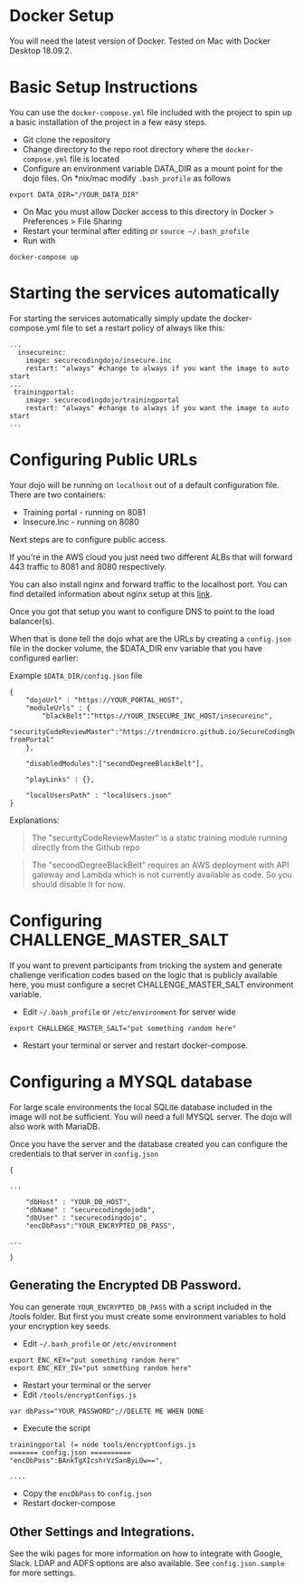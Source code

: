 # Docker Setup
You will need the latest version of Docker. Tested on Mac with Docker Desktop 18.09.2.

# Basic Setup Instructions
You can use the `docker-compose.yml` file included with the project to spin up a basic installation of the project in a few easy steps.

- Git clone the repository
- Change directory to the repo root directory where the `docker-compose.yml` file is located
- Configure an environment variable DATA_DIR as a mount point for the dojo files. On *nix/mac modify `.bash_profile` as follows
~~~~
export DATA_DIR="/YOUR_DATA_DIR"
~~~~
- On Mac you must allow Docker access to this directory in Docker > Preferences > File Sharing
- Restart your terminal after editing or `source ~/.bash_profile` 
- Run with
~~~~
docker-compose up
~~~~

# Starting the services automatically
For starting the services automatically simply update the docker-compose.yml file to set a restart policy of always like this:
~~~~
...
  insecureinc:
    image: securecodingdojo/insecure.inc
    restart: "always" #change to always if you want the image to auto start
...
 trainingportal:
    image: securecodingdojo/trainingportal
    restart: "always" #change to always if you want the image to auto start
...
~~~~

# Configuring Public URLs
Your dojo will be running on `localhost` out of a default configuration file. 
There are two containers:
- Training portal - running on 8081
- Insecure.Inc - running on 8080

Next steps are to configure public access.

If you're in the AWS cloud you just need two different ALBs that will forward 443 traffic to 8081 and 8080 respectively.

You can also install nginx and forward traffic to the localhost port. You can find detailed information about nginx setup at this [link](https://github.com/trendmicro/SecureCodingDojo/wiki/Running-the-training-portal#install-nginx).

Once you got that setup you want to configure DNS to point to the load balancer(s).

When that is done tell the dojo what are the URLs by creating a `config.json` file in the docker volume, the $DATA_DIR env variable that you have configured earlier:

Example `$DATA_DIR/config.json` file
~~~~
{
    "dojoUrl" : "https://YOUR_PORTAL_HOST",
    "moduleUrls" : {
        "blackBelt":"https://YOUR_INSECURE_INC_HOST/insecureinc",
        "securityCodeReviewMaster":"https://trendmicro.github.io/SecureCodingDojo/codereview101/?fromPortal"
    },

    "disabledModules":["secondDegreeBlackBelt"],

    "playLinks" : {},

    "localUsersPath" : "localUsers.json"
}
~~~~
Explanations:
> The "securityCodeReviewMaster" is a static training module running directly from the Github repo

> The "secondDegreeBlackBelt" requires an AWS deployment with API gateway and Lambda which is not currently available as code. So you should disable it for now.

# Configuring CHALLENGE_MASTER_SALT

If you want to prevent participants from tricking the system and generate challenge verification codes based on the logic that is publicly available here, you must configure a secret CHALLENGE_MASTER_SALT environment variable.

- Edit `~/.bash_profile` or `/etc/environment` for server wide
~~~~
export CHALLENGE_MASTER_SALT="put something random here"
~~~~
- Restart your terminal or server and restart docker-compose.

# Configuring a MYSQL database

For large scale environments the local SQLite database included in the image will not be sufficient. You will need a full MYSQL server. The dojo will also work with MariaDB.

Once you have the server and the database created you can configure the credentials to that server in `config.json`

~~~~
{

...

    "dbHost" : "YOUR_DB_HOST",
    "dbName" : "securecodingdojodb",
    "dbUser" : "securecodingdojo",
    "encDbPass":"YOUR_ENCRYPTED_DB_PASS",

...

}
~~~~

## Generating the Encrypted DB Password.

You can generate `YOUR_ENCRYPTED_DB_PASS` with a script included in the /tools folder. But first you must create some environment variables to hold your encryption key seeds.

- Edit `~/.bash_profile` or `/etc/environment`
~~~~
export ENC_KEY="put something random here"
export ENC_KEY_IV="put something random here"
~~~~
- Restart your terminal or the server
- Edit `/tools/encryptConfigs.js`
~~~~
var dbPass="YOUR_PASSWORD";//DELETE ME WHEN DONE
~~~~
- Execute the script
~~~~
trainingportal (= node tools/encryptConfigs.js 
======= config.json ==========
"encDbPass":BAnkTgXIcshrVzSanByLOw==",

....

~~~~
- Copy the `encDbPass` to `config.json`
- Restart docker-compose

## Other Settings and Integrations.

See the wiki pages for more information on how to integrate with Google, Slack.
LDAP and ADFS options are also available. See `config.json.sample` for more settings.



